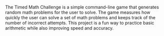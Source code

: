 The Timed Math Challenge is a simple command-line game that generates random math problems for the user to solve. The game measures how quickly the user can solve a set of math problems and keeps track of the number of incorrect attempts. This project is a fun way to practice basic arithmetic while also improving speed and accuracy.
